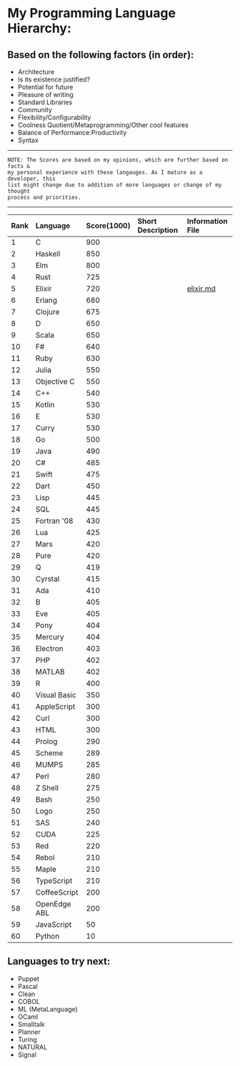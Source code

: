 # My Programming Language Hierarchy:

## Based on the following factors (in order):
  - Architecture
  - Is its existence justified?
  - Potential for future
  - Pleasure of writing
  - Standard Libraries
  - Community
  - Flexibility/Configurability
  - Coolness Quotient/Metaprogramming/Other cool features
  - Balance of Performance:Productivity
  - Syntax

------------------------------------------------------------------------------

    NOTE: The Scores are based on my opinions, which are further based on facts &
    my personal experience with these langauges. As I mature as a developer, this
    list might change due to addition of more languages or change of my thought
    process and priorities.

------------------------------------------------------------------------------


|Rank  | Language        | Score(1000) | Short Description                    | Information File                                                                                                            |
|:-----|:----------------|:------------|:-------------------------------------|:----------------------------------------------------------------------------------------------------------------------------|
|1     | C               | 900         |                                      |                                                                                                                             |
|2     | Haskell         | 850         |                                      |                                                                                                                             |
|3     | Elm             | 800         |                                      |                                                                                                                             |
|4     | Rust            | 725         |                                      |                                                                                                                             |
|5     | Elixir          | 720         |                                      | [elixir.md](https://github.com/aditya7iyengar/my_programming_language_hierarchy/blob/master/description/elixir.md)          |
|6     | Erlang          | 680         |                                      |                                                                                                                             |
|7     | Clojure         | 675         |                                      |                                                                                                                             |
|8     | D               | 650         |                                      |                                                                                                                             |
|9     | Scala           | 650         |                                      |                                                                                                                             |
|10    | F#              | 640         |                                      |                                                                                                                             |
|11    | Ruby            | 630         |                                      |                                                                                                                             |
|12    | Julia           | 550         |                                      |                                                                                                                             |
|13    | Objective C     | 550         |                                      |                                                                                                                             |
|14    | C++             | 540         |                                      |                                                                                                                             |
|15    | Kotlin          | 530         |                                      |                                                                                                                             |
|16    | E               | 530         |                                      |                                                                                                                             |
|17    | Curry           | 530         |                                      |                                                                                                                             |
|18    | Go              | 500         |                                      |                                                                                                                             |
|19    | Java            | 490         |                                      |                                                                                                                             |
|20    | C#              | 485         |                                      |                                                                                                                             |
|21    | Swift           | 475         |                                      |                                                                                                                             |
|22    | Dart            | 450         |                                      |                                                                                                                             |
|23    | Lisp            | 445         |                                      |                                                                                                                             |
|24    | SQL             | 445         |                                      |                                                                                                                             |
|25    | Fortran '08     | 430         |                                      |                                                                                                                             |
|26    | Lua             | 425         |                                      |                                                                                                                             |
|27    | Mars            | 420         |                                      |                                                                                                                             |
|28    | Pure            | 420         |                                      |                                                                                                                             |
|29    | Q               | 419         |                                      |                                                                                                                             |
|30    | Cyrstal         | 415         |                                      |                                                                                                                             |
|31    | Ada             | 410         |                                      |                                                                                                                             |
|32    | B               | 405         |                                      |                                                                                                                             |
|33    | Eve             | 405         |                                      |                                                                                                                             |
|34    | Pony            | 404         |                                      |                                                                                                                             |
|35    | Mercury         | 404         |                                      |                                                                                                                             |
|36    | Electron        | 403         |                                      |                                                                                                                             |
|37    | PHP             | 402         |                                      |                                                                                                                             |
|38    | MATLAB          | 402         |                                      |                                                                                                                             |
|39    | R               | 400         |                                      |                                                                                                                             |
|40    | Visual Basic    | 350         |                                      |                                                                                                                             |
|41    | AppleScript     | 300         |                                      |                                                                                                                             |
|42    | Curl            | 300         |                                      |                                                                                                                             |
|43    | HTML            | 300         |                                      |                                                                                                                             |
|44    | Prolog          | 290         |                                      |                                                                                                                             |
|45    | Scheme          | 289         |                                      |                                                                                                                             |
|46    | MUMPS           | 285         |                                      |                                                                                                                             |
|47    | Perl            | 280         |                                      |                                                                                                                             |
|48    | Z Shell         | 275         |                                      |                                                                                                                             |
|49    | Bash            | 250         |                                      |                                                                                                                             |
|50    | Logo            | 250         |                                      |                                                                                                                             |
|51    | SAS             | 240         |                                      |                                                                                                                             |
|52    | CUDA            | 225         |                                      |                                                                                                                             |
|53    | Red             | 220         |                                      |                                                                                                                             |
|54    | Rebol           | 210         |                                      |                                                                                                                             |
|55    | Maple           | 210         |                                      |                                                                                                                             |
|56    | TypeScript      | 210         |                                      |                                                                                                                             |
|57    | CoffeeScript    | 200         |                                      |                                                                                                                             |
|58    | OpenEdge ABL    | 200         |                                      |                                                                                                                             |
|59    | JavaScript      | 50          |                                      |                                                                                                                             |
|60    | Python          | 10          |                                      |                                                                                                                             |


## Languages to try next:

- Puppet
- Pascal
- Clean
- COBOL
- ML (MetaLanguage)
- OCaml
- Smalltalk
- Planner
- Turing
- NATURAL
- Signal
